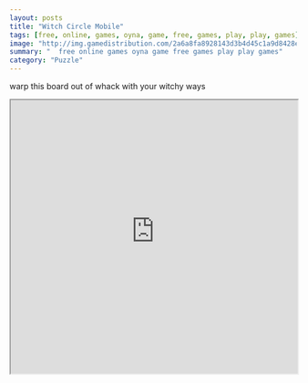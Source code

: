 ```yaml
---
layout: posts
title: "Witch Circle Mobile"
tags: [free, online, games, oyna, game, free, games, play, play, games]
image: "http://img.gamedistribution.com/2a6a8fa8928143d3b4d45c1a9d8428e3.jpg"
summary: "  free online games oyna game free games play play games"
category: "Puzzle"
---
```


warp this board out of whack with your witchy ways

<iframe width="100%" height="480px;" src="http://flash.gamedistribution.com?game=2a6a8fa8928143d3b4d45c1a9d8428e3"></iframe>